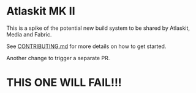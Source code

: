 # Atlaskit MK II

This is a spike of the potential new build system to be shared by Atlaskit, Media and Fabric.

See [CONTRIBUTING.md](CONTRIBUTING.md) for more details on how to get started.

Another change to trigger a separate PR.

# THIS ONE WILL FAIL!!!
